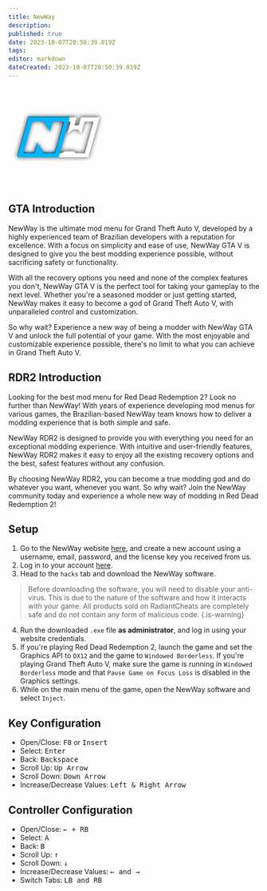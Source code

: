 ```yaml
---
title: NewWay
description: 
published: true
date: 2023-10-07T20:50:39.019Z
tags: 
editor: markdown
dateCreated: 2023-10-07T20:50:39.019Z
---
```


<img src="newway.png" alt="newway-logo" width="200"/>

## GTA Introduction
NewWay is the ultimate mod menu for Grand Theft Auto V, developed by a highly experienced team of Brazilian developers with a reputation for excellence. With a focus on simplicity and ease of use, NewWay GTA V is designed to give you the best modding experience possible, without sacrificing safety or functionality.

With all the recovery options you need and none of the complex features you don't, NewWay GTA V is the perfect tool for taking your gameplay to the next level. Whether you're a seasoned modder or just getting started, NewWay makes it easy to become a god of Grand Theft Auto V, with unparalleled control and customization.

So why wait? Experience a new way of being a modder with NewWay GTA V and unlock the full potential of your game. With the most enjoyable and customizable experience possible, there's no limit to what you can achieve in Grand Theft Auto V.

## RDR2 Introduction
Looking for the best mod menu for Red Dead Redemption 2? Look no further than NewWay! With years of experience developing mod menus for various games, the Brazilian-based NewWay team knows how to deliver a modding experience that is both simple and safe.

NewWay RDR2 is designed to provide you with everything you need for an exceptional modding experience. With intuitive and user-friendly features, NewWay RDR2 makes it easy to enjoy all the existing recovery options and the best, safest features without any confusion.

By choosing NewWay RDR2, you can become a true modding god and do whatever you want, whenever you want. So why wait? Join the NewWay community today and experience a whole new way of modding in Red Dead Redemption 2!

## Setup
1. Go to the NewWay website [here](https://newwaymenu.xyz/login), and create a new account using a username, email, password, and the license key you received from us.
2. Log in to your account [here](https://newwaymenu.xyz/login).
3. Head to the `hacks` tab and download the NewWay software.
> Before downloading the software, you will need to disable your anti-virus. This is due to the nature of the software and how it interacts with your game. All products sold on RadiantCheats are completely safe and do not contain any form of malicious code.
{.is-warning}
4. Run the downloaded `.exe` file **as administrator**, and log in using your website credentials.
5. If you're playing Red Dead Redemption 2, launch the game and set the Graphics API to `DX12` and the game to `Windowed Borderless`. If you're playing Grand Theft Auto V, make sure the game is running in `Windowed Borderless` mode and that `Pause Game on Focus Loss` is disabled in the Graphics settings.
6. While on the main menu of the game, open the NewWay software and select `Inject`.

## Key Configuration
- Open/Close: <kbd>F8</kbd> or <kbd>Insert</kbd>
- Select: <kbd>Enter</kbd>
- Back: <kbd>Backspace</kbd>
- Scroll Up: <kbd>Up Arrow</kbd>
- Scroll Down: <kbd>Down Arrow</kbd>
- Increase/Decrease Values: <kbd>Left & Right Arrow</kbd>

## Controller Configuration
- Open/Close: <kbd>← + RB</kbd>
- Select: <kbd>A</kbd>
- Back: <kbd>B</kbd>
- Scroll Up: <kbd>↑</kbd>
- Scroll Down: <kbd>↓</kbd>
- Increase/Decrease Values: <kbd>← and →</kbd>
- Switch Tabs: <kbd>LB and RB</kbd>